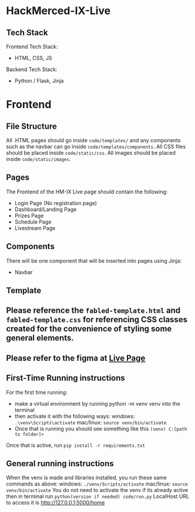 # HackMerced-IX-Live
## Tech Stack
Frontend Tech Stack:
- HTML, CSS, JS

Backend Tech Stack:
- Python / Flask, Jinja
# Frontend
## File Structure
All .HTML pages should go inside `code/templates/` and any components such as the navbar can go inside `code/templates/components`. 
All CSS files should be placed inside `code/static/css`.
All images should be placed inside `code/static/images`.
## Pages
The Frontend of the HM-IX Live page should contain the following:
- Login Page (No registration page)
- Dashboard/Landing Page
- Prizes Page
- Schedule Page
- Livestream Page
## Components
There will be one component that will be inserted into pages using Jinja:
- Navbar
## Template
Please reference the `fabled-template.html` and `fabled-template.css` for referencing CSS classes created for the convenience of styling some general elements.
---
Please refer to the figma at [Live Page](https://www.figma.com/file/BL2BJZ0EzKiqzcg5Edo2v7/HackMerced-Live-Page?type=design&mode=design&t=IsQik3AzlhBLkRTd-1)
---
## First-Time Running instructions

For the first time running: 
- make a virtual environment by running python -m venv venv into the terminal
- then activate it with the following ways:
windows: `.\venv\Scripts\activate`
mac/linux: `source venv/bin/activate`
- Once that is running you should see something like this 
`(venv) C:[path to folder]>`

Once that is active, run `pip install -r requirements.txt`
 
## General running instructions
When the venv is made and libraries installed, you run these same commands as above:
windows: `./venv/Scripts/activate`
mac/linux: `source venv/bin/activate`
You do not need to activate the venv if its already active
then in terminal run `python(version if needed) code/run.py`
LocalHost URL to access it is
http://127.0.0.1:5000/home
